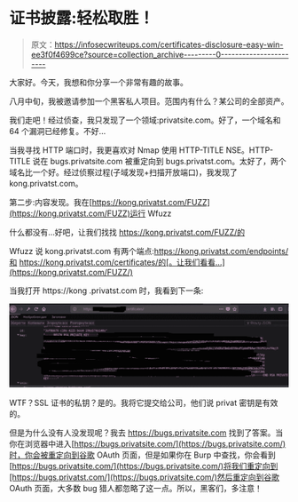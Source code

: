 # 证书披露:轻松取胜！

> 原文：<https://infosecwriteups.com/certificates-disclosure-easy-win-ee3f0f4699ce?source=collection_archive---------0----------------------->

大家好。今天，我想和你分享一个非常有趣的故事。

八月中旬，我被邀请参加一个黑客私人项目。范围内有什么？某公司的全部资产。

我们走吧！经过侦查，我只发现了一个领域:privatsite.com。好了，一个域名和 64 个漏洞已经修复。不好…

当我寻找 HTTP 端口时，我更喜欢对 Nmap 使用 HTTP-TITLE NSE。HTTP-TITLE 说在 bugs.privatsite.com 被重定向到 bugs.privatst.com。太好了，两个域名比一个好。经过侦察过程(子域发现+扫描开放端口)，我发现了 kong.privatst.com。

第二步:内容发现。我在[https://kong.privatst.com/FUZZ](https://kong.privatst.com/FUZZ)运行 Wfuzz

什么都没有…好吧，让我们找找 https://kong.privatst.com/FUZZ/的

Wfuzz 说 kong.privatst.com 有两个端点:https://kong.privatst.com/endpoints/和 https://kong.privatst.com/certificates/的[。让我们看看…](https://kong.privatst.com/FUZZ/)

当我打开 https://kong .privatst.com 时，我看到下一条:

![](img/bb70e77c91c65b98b0191176698341e8.png)

WTF？SSL 证书的私钥？是的。我将它提交给公司，他们说 privat 密钥是有效的。

但是为什么没有人没发现呢？我去 https://bugs.privatsite.com 找到了答案。当你在浏览器中进入[https://bugs.privatsite.com/](https://bugs.privatsite.com/)时，你会被重定向到谷歌 OAuth 页面，但是如果你在 Burp 中查找，你会看到[https://bugs.privatsite.com/](https://bugs.privatsite.com/)将我们重定向到[https://bugs.privatst.com/](https://bugs.privatsite.com/)然后重定向到谷歌 OAuth 页面，大多数 bug 猎人都忽略了这一点。所以，黑客们，多注意！